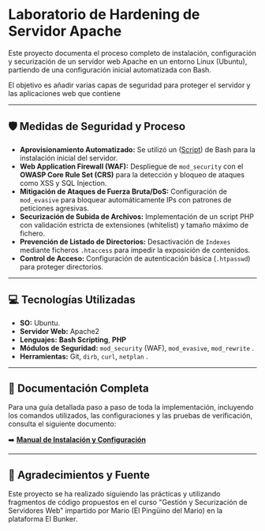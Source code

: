 # Laboratorio de Hardening de Servidor Apache

Este proyecto documenta el proceso completo de instalación, configuración y securización de un servidor web Apache en un entorno Linux (Ubuntu), partiendo de una configuración inicial automatizada con Bash.

El objetivo es añadir varias capas de seguridad para proteger el servidor y las aplicaciones web que contiene

---

## 🛡️ Medidas de Seguridad y Proceso

* **Aprovisionamiento Automatizado:** Se utilizó un ([Script](scripts/Script_instalacion_inicial.md))  de Bash para la instalación inicial del servidor. 
* **Web Application Firewall (WAF):** Despliegue de `mod_security` con el **OWASP Core Rule Set (CRS)** para la detección y bloqueo de ataques como XSS y SQL Injection.
* **Mitigación de Ataques de Fuerza Bruta/DoS:** Configuración de `mod_evasive` para bloquear automáticamente IPs con patrones de peticiones agresivas.
* **Securización de Subida de Archivos:** Implementación de un script PHP con validación estricta de extensiones (whitelist) y tamaño máximo de fichero.
* **Prevención de Listado de Directorios:** Desactivación de `Indexes` mediante ficheros `.htaccess` para impedir la exposición de contenidos.
* **Control de Acceso:** Configuración de autenticación básica (`.htpasswd`) para proteger directorios.

---

## 💻 Tecnologías Utilizadas

* **SO:** Ubuntu.
* **Servidor Web:** Apache2
* **Lenguajes:** **Bash Scripting**, **PHP**
* **Módulos de Seguridad:** `mod_security` (WAF), `mod_evasive`, `mod_rewrite` .
* **Herramientas:** Git, `dirb`, `curl`, `netplan` .

---

## 📖 Documentación Completa

Para una guía detallada paso a paso de toda la implementación, incluyendo los comandos utilizados, las configuraciones y las pruebas de verificación, consulta el siguiente documento:

➡️ **[Manual de Instalación y Configuración](./docs/Guia_Instalacion/Gu%C3%ADa%20de%20instalaci%C3%B3n.md)**

---

## 📄 Agradecimientos y Fuente

Este proyecto se ha realizado siguiendo las prácticas y utilizando fragmentos de código propuestos en el curso "Gestión y Securización de Servidores Web" impartido por Mario (El Pingüino del Mario) en la plataforma El Bunker.
